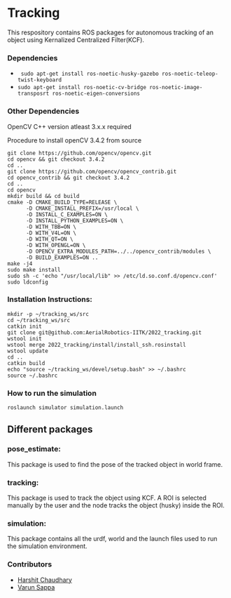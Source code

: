 # Tracking

This respository contains ROS packages for autonomous tracking of an object using Kernalized Centralized Filter(KCF).

### Dependencies

* ``` sudo apt-get install ros-noetic-husky-gazebo ros-noetic-teleop-twist-keyboard``` 
* ``` sudo apt-get install ros-noetic-cv-bridge ros-noetic-image-transposrt ros-noetic-eigen-conversions ``` 

### Other Dependencies

OpenCV C++ version atleast 3.x.x required

Procedure to install openCV 3.4.2 from source

```
git clone https://github.com/opencv/opencv.git
cd opencv && git checkout 3.4.2
cd ..
git clone https://github.com/opencv/opencv_contrib.git
cd opencv_contrib && git checkout 3.4.2
cd ..
cd opencv 
mkdir build && cd build
cmake -D CMAKE_BUILD_TYPE=RELEASE \
      -D CMAKE_INSTALL_PREFIX=/usr/local \
      -D INSTALL_C_EXAMPLES=ON \
      -D INSTALL_PYTHON_EXAMPLES=ON \
      -D WITH_TBB=ON \
      -D WITH_V4L=ON \
      -D WITH_QT=ON \
      -D WITH_OPENGL=ON \
      -D OPENCV_EXTRA_MODULES_PATH=../../opencv_contrib/modules \
      -D BUILD_EXAMPLES=ON ..
make -j4
sudo make install
sudo sh -c 'echo "/usr/local/lib" >> /etc/ld.so.conf.d/opencv.conf'
sudo ldconfig
```
### Installation Instructions: 

```
mkdir -p ~/tracking_ws/src
cd ~/tracking_ws/src
catkin init
git clone git@github.com:AerialRobotics-IITK/2022_tracking.git
wstool init
wstool merge 2022_tracking/install/install_ssh.rosinstall
wstool update
cd ..
catkin build
echo "source ~/tracking_ws/devel/setup.bash" >> ~/.bashrc
source ~/.bashrc
```

### How to run the simulation
```
roslaunch simulator simulation.launch
```
## Different packages
### pose_estimate:
This package is used to find the pose of the tracked object in world frame.
### tracking:
This package is used to track the object using KCF. A ROI is selected manually by the user and the node tracks the object (husky) inside the ROI.
### simulation: 
This package contains all the urdf, world and the launch files used to run the simulation environment.

### Contributors
* [Harshit Chaudhary](https://github.com/HarshitC-27)
* [Varun Sappa](https://github.com/varun-sappa)
